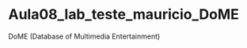 Aula08_lab_teste_mauricio_DoME
==============================

DoME (Database of Multimedia Entertainment)
